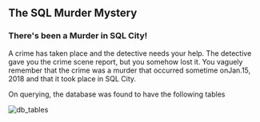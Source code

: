 ## The SQL Murder Mystery

### There's been a Murder in SQL City!

A crime has taken place and the detective needs your help. The detective gave you the crime scene report, but you somehow lost it. You vaguely remember that the crime was a ​murder​ that occurred sometime on ​Jan.15, 2018​ and that it took place in ​SQL City​.

On querying, the database was found to have the following tables

![db_tables](https://github.com/user-attachments/assets/a7bde2e4-1718-4a55-89dd-32d24e0c005b)


